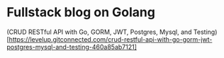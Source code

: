 # Fullstack blog on Golang

(CRUD RESTful API with Go, GORM, JWT, Postgres, Mysql, and Testing)[https://levelup.gitconnected.com/crud-restful-api-with-go-gorm-jwt-postgres-mysql-and-testing-460a85ab7121]


